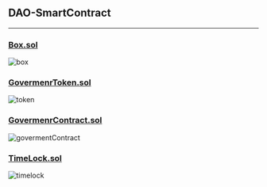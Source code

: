## DAO-SmartContract
--------------------------
### [Box.sol](./contracts/Box.sol)


![box](https://user-images.githubusercontent.com/82324643/197370028-3f3cba3e-3b81-43ff-ad30-c8cf7a850568.svg)

### [GovermenrToken.sol](./contracts/GovernanceToken.sol)

![token](https://user-images.githubusercontent.com/82324643/197370082-31213bac-5a68-4b76-93fd-930d10130af4.svg)


### [GovermenrContract.sol](./contracts/GovernerContract.sol)

![govermentContract](https://user-images.githubusercontent.com/82324643/197370115-f623112f-ab0a-4f42-bfe9-814cfb0fc5f6.svg)

### [TimeLock.sol](./contracts/TimeLock.sol)

![timelock](https://user-images.githubusercontent.com/82324643/197370137-bdd2217f-f491-4feb-8719-3abc8d4d2b93.svg)
